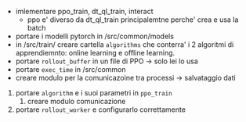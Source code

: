 - imlementare ppo_train, dt_ql_train, interact
    - ppo e' diverso da dt_ql_train principalemtne perche' crea e usa la batch
- portare i modelli pytorch in /src/common/models
- in /src/train/ creare cartella `algorithms` che conterra' i 2 algoritmi di apprendiemnto: online learning e offline learning.
- portare `rollout_buffer` in un file di PPO -> solo lei lo usa
- portare `exec_time` in /src/common
- creare modulo per la comunicazoine tra processi -> salvataggio dati

1. portare `algorithm` e i suoi parametri in `ppo_train`
    1. creare modulo comunicazione
2. portare `rollout_worker` e configurarlo correttamente
